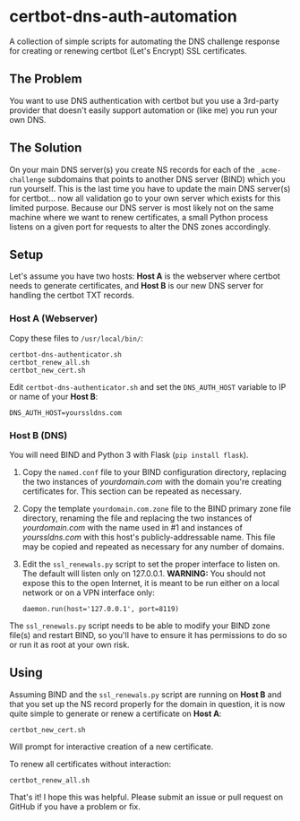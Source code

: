 # certbot-dns-auth-automation

A collection of simple scripts for automating the DNS challenge response for creating or renewing certbot (Let's Encrypt) SSL certificates.

## The Problem

You want to use DNS authentication with certbot but you use a 3rd-party provider that doesn't easily support automation or (like me) you run your own DNS.

## The Solution

On your main DNS server(s) you create NS records for each of the `_acme-challenge` subdomains that points to another DNS server (BIND) which you run yourself. This is the last time you have to update the main DNS server(s) for certbot... now all validation go to your own server which exists for this limited purpose. Because our DNS server is most likely not on the same machine where we want to renew certificates, a small Python process listens on a given port for requests to alter the DNS zones accordingly.

## Setup

Let's assume you have two hosts: **Host A** is the webserver where certbot needs to generate certificates, and **Host B** is our new DNS server for handling the certbot TXT records.

### Host A (Webserver)

Copy these files to `/usr/local/bin/`:

    certbot-dns-authenticator.sh
    certbot_renew_all.sh
    certbot_new_cert.sh

Edit `certbot-dns-authenticator.sh` and set the `DNS_AUTH_HOST` variable to IP or name of your **Host B**:

    DNS_AUTH_HOST=yourssldns.com

### Host B (DNS)

You will need BIND and Python 3 with Flask (`pip install flask`).

1. Copy the `named.conf` file to your BIND configuration directory, replacing the two instances of _yourdomain.com_ with the domain you're creating certificates for. This section can be repeated as necessary.
2. Copy the template `yourdomain.com.zone` file to the BIND primary zone file directory, renaming the file and replacing the two instances of _yourdomain.com_ with the name used in #1 and instances of _yourssldns.com_ with this host's publicly-addressable name. This file may be copied and repeated as necessary for any number of domains.
3. Edit the `ssl_renewals.py` script to set the proper interface to listen on. The default will listen only on 127.0.0.1. **WARNING:** You should not expose this to the open Internet, it is meant to be run either on a local network or on a VPN interface only:

    `daemon.run(host='127.0.0.1', port=8119)`

The `ssl_renewals.py` script needs to be able to modify your BIND zone file(s) and restart BIND, so you'll have to ensure it has permissions to do so or run it as root at your own risk.

## Using

Assuming BIND and the `ssl_renewals.py` script are running on **Host B** and that you set up the NS record properly for the domain in question, it is now quite simple to generate or renew a certificate on **Host A**:

    certbot_new_cert.sh

Will prompt for interactive creation of a new certificate.

To renew all certificates without interaction:

    certbot_renew_all.sh

That's it! I hope this was helpful. Please submit an issue or pull request on GitHub if you have a problem or fix.

